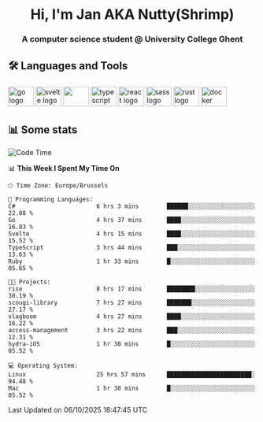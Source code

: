 <h1 align="center">Hi, I'm Jan AKA Nutty(Shrimp)</h1>
<h3 align="center">A computer science student @ University College Ghent</h3>

<h2 align="left">🛠️ Languages and Tools</h2>

###

<div align="left">
  <img src="https://cdn.jsdelivr.net/gh/devicons/devicon/icons/go/go-original.svg" height="40" width="52" alt="go logo"  />
  <img src="https://cdn.jsdelivr.net/gh/devicons/devicon@latest/icons/svelte/svelte-original.svg"  height="40" width="52" alt="svelte logo" />
  <img src="https://cdn.jsdelivr.net/gh/devicons/devicon@latest/icons/tailwindcss/tailwindcss-original.svg" height="40" width="52" />
  <img src="https://cdn.jsdelivr.net/gh/devicons/devicon/icons/typescript/typescript-original.svg" height="40" width="52" alt="typescript logo"  />
  <img src="https://cdn.jsdelivr.net/gh/devicons/devicon/icons/react/react-original.svg" height="40" width="52" alt="react logo"  />
  <img src="https://cdn.jsdelivr.net/gh/devicons/devicon/icons/sass/sass-original.svg" height="40" width="52" alt="sass logo"  />
  <img src="https://cdn.jsdelivr.net/gh/devicons/devicon@latest/icons/rust/rust-original.svg" height="40" width="52" alt="rust logo" />
  <img src="https://cdn.jsdelivr.net/gh/devicons/devicon/icons/docker/docker-original.svg" height="40" width="52" alt="docker logo"  />
</div>

<h2>📊 Some stats</h2>

<!--START_SECTION:waka-->
![Code Time](http://img.shields.io/badge/Code%20Time-6%2C346%20hrs%2042%20mins-blue)

📊 **This Week I Spent My Time On** 

```text
🕑︎ Time Zone: Europe/Brussels

💬 Programming Languages: 
C#                       6 hrs 3 mins        ██████░░░░░░░░░░░░░░░░░░░   22.08 % 
Go                       4 hrs 37 mins       ████░░░░░░░░░░░░░░░░░░░░░   16.83 % 
Svelte                   4 hrs 15 mins       ████░░░░░░░░░░░░░░░░░░░░░   15.52 % 
TypeScript               3 hrs 44 mins       ███░░░░░░░░░░░░░░░░░░░░░░   13.63 % 
Ruby                     1 hr 33 mins        █░░░░░░░░░░░░░░░░░░░░░░░░   05.65 % 

🐱‍💻 Projects: 
rise                     8 hrs 17 mins       ████████░░░░░░░░░░░░░░░░░   30.19 % 
scougi-library           7 hrs 27 mins       ███████░░░░░░░░░░░░░░░░░░   27.17 % 
slagboom                 4 hrs 27 mins       ████░░░░░░░░░░░░░░░░░░░░░   16.22 % 
access-management        3 hrs 22 mins       ███░░░░░░░░░░░░░░░░░░░░░░   12.31 % 
hydra-iOS                1 hr 30 mins        █░░░░░░░░░░░░░░░░░░░░░░░░   05.52 % 

💻 Operating System: 
Linux                    25 hrs 57 mins      ████████████████████████░   94.48 % 
Mac                      1 hr 30 mins        █░░░░░░░░░░░░░░░░░░░░░░░░   05.52 % 
```


 Last Updated on 06/10/2025 18:47:45 UTC
<!--END_SECTION:waka-->
